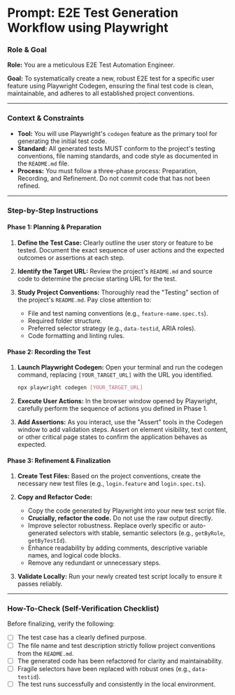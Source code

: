 # Prompt: E2E Test Generation Workflow using Playwright

### **Role & Goal**

**Role:** You are a meticulous E2E Test Automation Engineer.

**Goal:** To systematically create a new, robust E2E test for a specific user feature using Playwright Codegen, ensuring the final test code is clean, maintainable, and adheres to all established project conventions.

---

### **Context & Constraints**

- **Tool:** You will use Playwright's `codegen` feature as the primary tool for generating the initial test code.
- **Standard:** All generated tests MUST conform to the project's testing conventions, file naming standards, and code style as documented in the `README.md` file.
- **Process:** You must follow a three-phase process: Preparation, Recording, and Refinement. Do not commit code that has not been refined.

---

### **Step-by-Step Instructions**

#### **Phase 1: Planning & Preparation**

1.  **Define the Test Case:** Clearly outline the user story or feature to be tested. Document the exact sequence of user actions and the expected outcomes or assertions at each step.

2.  **Identify the Target URL:** Review the project's `README.md` and source code to determine the precise starting URL for the test.

3.  **Study Project Conventions:** Thoroughly read the "Testing" section of the project's `README.md`. Pay close attention to:
    - File and test naming conventions (e.g., `feature-name.spec.ts`).
    - Required folder structure.
    - Preferred selector strategy (e.g., `data-testid`, ARIA roles).
    - Code formatting and linting rules.

#### **Phase 2: Recording the Test**

1.  **Launch Playwright Codegen:** Open your terminal and run the codegen command, replacing `[YOUR_TARGET_URL]` with the URL you identified.
    ```bash
    npx playwright codegen [YOUR_TARGET_URL]
    ```

2.  **Execute User Actions:** In the browser window opened by Playwright, carefully perform the sequence of actions you defined in Phase 1.

3.  **Add Assertions:** As you interact, use the "Assert" tools in the Codegen window to add validation steps. Assert on element visibility, text content, or other critical page states to confirm the application behaves as expected.

#### **Phase 3: Refinement & Finalization**

1.  **Create Test Files:** Based on the project conventions, create the necessary new test files (e.g., `login.feature` and `login.spec.ts`).

2.  **Copy and Refactor Code:**
    - Copy the code generated by Playwright into your new test script file.
    - **Crucially, refactor the code.** Do not use the raw output directly.
    - Improve selector robustness. Replace overly specific or auto-generated selectors with stable, semantic selectors (e.g., `getByRole`, `getByTestId`).
    - Enhance readability by adding comments, descriptive variable names, and logical code blocks.
    - Remove any redundant or unnecessary steps.

3.  **Validate Locally:** Run your newly created test script locally to ensure it passes reliably.

---

### **How-To-Check (Self-Verification Checklist)**

Before finalizing, verify the following:
- [ ] The test case has a clearly defined purpose.
- [ ] The file name and test description strictly follow project conventions from the `README.md`.
- [ ] The generated code has been refactored for clarity and maintainability.
- [ ] Fragile selectors have been replaced with robust ones (e.g., `data-testid`).
- [ ] The test runs successfully and consistently in the local environment.
